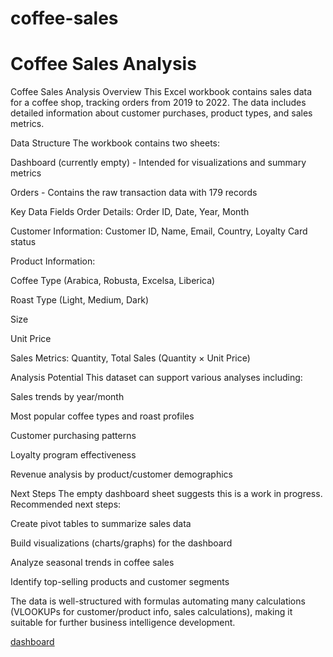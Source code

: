 # coffee-sales
<h1>Coffee Sales Analysis</h1>
<p>Coffee Sales Analysis
Overview
This Excel workbook contains sales data for a coffee shop, tracking orders from 2019 to 2022. The data includes detailed information about customer purchases, product types, and sales metrics.

Data Structure
The workbook contains two sheets:

Dashboard (currently empty) - Intended for visualizations and summary metrics

Orders - Contains the raw transaction data with 179 records

Key Data Fields
Order Details: Order ID, Date, Year, Month

Customer Information: Customer ID, Name, Email, Country, Loyalty Card status

Product Information:

Coffee Type (Arabica, Robusta, Excelsa, Liberica)

Roast Type (Light, Medium, Dark)

Size

Unit Price

Sales Metrics: Quantity, Total Sales (Quantity × Unit Price)

Analysis Potential
This dataset can support various analyses including:

Sales trends by year/month

Most popular coffee types and roast profiles

Customer purchasing patterns

Loyalty program effectiveness

Revenue analysis by product/customer demographics

Next Steps
The empty dashboard sheet suggests this is a work in progress. Recommended next steps:

Create pivot tables to summarize sales data

Build visualizations (charts/graphs) for the dashboard

Analyze seasonal trends in coffee sales

Identify top-selling products and customer segments

The data is well-structured with formulas automating many calculations (VLOOKUPs for customer/product info, sales calculations), making it suitable for further business intelligence development.</p>
[dashboard](coffe_sales_analysis.png)
